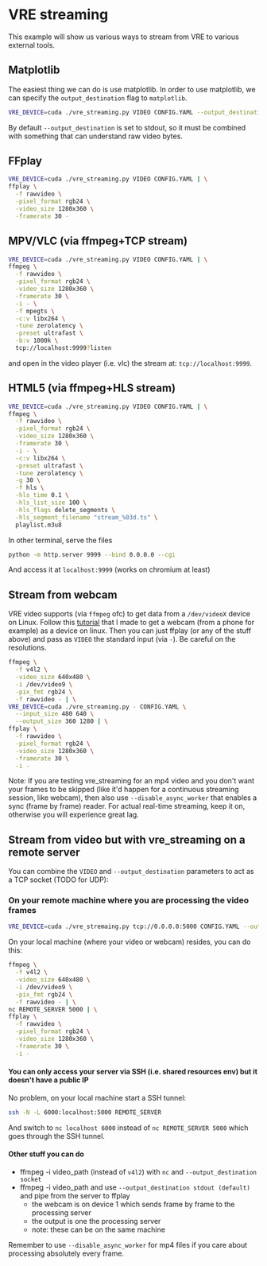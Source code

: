 # VRE streaming

This example will show us various ways to stream from VRE to various external tools.

## Matplotlib

The easiest thing we can do is use matplotlib. In order to use matplotlib, we can specify the `output_destination` flag to `matplotlib`.
```bash
VRE_DEVICE=cuda ./vre_streaming.py VIDEO CONFIG.YAML --output_destination matplotlib
```

By default `--output_destination` is set to stdout, so it must be combined with something that can understand raw video bytes.

## FFplay

```bash
VRE_DEVICE=cuda ./vre_streaming.py VIDEO CONFIG.YAML | \
ffplay \
  -f rawvideo \
  -pixel_format rgb24 \
  -video_size 1280x360 \
  -framerate 30 -
```

## MPV/VLC (via ffmpeg+TCP stream)

```bash
VRE_DEVICE=cuda ./vre_streaming.py VIDEO CONFIG.YAML | \
ffmpeg \
  -f rawvideo \
  -pixel_format rgb24 \
  -video_size 1280x360 \
  -framerate 30 \
  -i - \
  -f mpegts \
  -c:v libx264 \
  -tune zerolatency \
  -preset ultrafast \
  -b:v 1000k \
  tcp://localhost:9999?listen
```
and open in the video player (i.e. vlc) the stream at: `tcp://localhost:9999`.

## HTML5 (via ffmpeg+HLS stream)

```bash
VRE_DEVICE=cuda ./vre_streaming.py VIDEO CONFIG.YAML | \
ffmpeg \
  -f rawvideo \
  -pixel_format rgb24 \
  -video_size 1280x360 \
  -framerate 30 \
  -i - \
  -c:v libx264 \
  -preset ultrafast \
  -tune zerolatency \
  -g 30 \
  -f hls \
  -hls_time 0.1 \
  -hls_list_size 100 \
  -hls_flags delete_segments \
  -hls_segment_filename "stream_%03d.ts" \
  playlist.m3u8
```
In other terminal, serve the files
```bash
python -m http.server 9999 --bind 0.0.0.0 --cgi
```
And access it at `localhost:9999` (works on chromium at least)

## Stream from webcam

VRE video supports (via `ffmpeg` ofc) to get data from a `/dev/videoX` device on Linux. Follow this [tutorial](./how2webcam.md) that I made to get a webcam (from a phone for example) as a device on linux. Then you can just ffplay (or any of the stuff above) and pass as `VIDEO` the standard input (via `-`). Be careful on the resolutions.

```bash
ffmpeg \
  -f v4l2 \
  -video_size 640x480 \
  -i /dev/video9 \
  -pix_fmt rgb24 \
  -f rawvideo - | \
VRE_DEVICE=cuda ./vre_streaming.py - CONFIG.YAML \
  --input_size 480 640 \
  --output_size 360 1280 | \
ffplay \
  -f rawvideo \
  -pixel_format rgb24 \
  -video_size 1280x360 \
  -framerate 30 \
  -i -
```

Note: If you are testing vre_streaming for an mp4 video and you don't want your frames to be skipped (like it'd happen for a continuous streaming session, like webcam), then also use `--disable_async_worker` that enables a sync (frame by frame) reader. For actual real-time streaming, keep it on, otherwise you will experience great lag.

## Stream from video but with vre_streaming on a remote server

You can combine the `VIDEO` and `--output_destination` parameters to act as a TCP socket (TODO for UDP):

### On your remote machine where you are processing the video frames

```bash
VRE_DEVICE=cuda ./vre_stremaing.py tcp://0.0.0.0:5000 CONFIG.YAML --output_destination socket
```

On your local machine (where your video or webcam) resides, you can do this:

```bash
ffmpeg \
  -f v4l2 \
  -video_size 640x480 \
  -i /dev/video9 \
  -pix_fmt rgb24 \
  -f rawvideo - | \
nc REMOTE_SERVER 5000 | \
ffplay \
  -f rawvideo \
  -pixel_format rgb24 \
  -video_size 1280x360 \
  -framerate 30 \
  -i -
```

#### You can only access your server via SSH (i.e. shared resources env) but it doesn't have a public IP

No problem, on your local machine start a SSH tunnel:

```bash
ssh -N -L 6000:localhost:5000 REMOTE_SERVER
```

And switch to `nc localhost 6000` instead of `nc REMOTE_SERVER 5000` which goes through the SSH tunnel.

#### Other stuff you can do
- ffmpeg -i video_path (instead of `v4l2`) with `nc` and `--output_destination socket`
- ffmpeg -i video_path and use `--output_destination stdout (default)` and pipe from the server to ffplay
  - the webcam is on device 1 which sends frame by frame to the processing server
  - the output is one the processing server
  - note: these can be on the same machine

Remember to use `--disable_async_worker` for mp4 files if you care about processing absolutely every frame.
